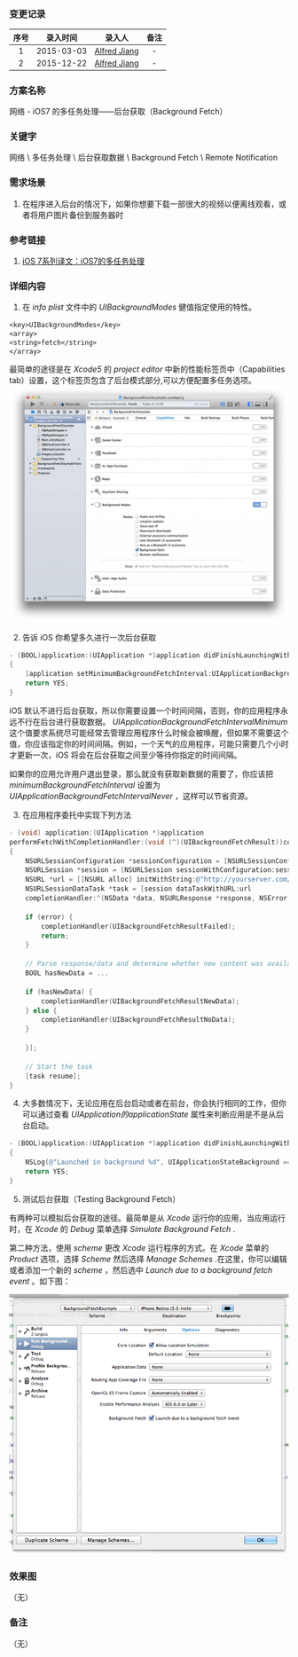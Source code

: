 ### 变更记录

| 序号 | 录入时间 | 录入人 | 备注 |
|:--------:|:--------:|:--------:|:--------:|
| 1 | 2015-03-03 | [Alfred Jiang](https://github.com/viktyz) | - |
| 2 | 2015-12-22 | [Alfred Jiang](https://github.com/viktyz) | - |

### 方案名称

网络 - iOS7 的多任务处理——后台获取（Background Fetch）

### 关键字

网络 \ 多任务处理 \ 后台获取数据 \ Background Fetch \ Remote Notification

### 需求场景

1. 在程序进入后台的情况下，如果你想要下载一部很大的视频以便离线观看，或者将用户图片备份到服务器时

### 参考链接

1. [iOS 7系列译文：iOS7的多任务处理](http://www.kuqin.com/shuoit/20131223/337138.html)

### 详细内容

1. 在 *info plist* 文件中的 *UIBackgroundModes* 健值指定使用的特性。
```
<key>UIBackgroundModes</key>
<array>
<string>fetch</string>
</array>
```

 最简单的途径是在 *Xcode5* 的 *project editor* 中新的性能标签页中（Capabilities tab）设置，这个标签页包含了后台模式部分,可以方便配置多任务选项。
 ![back_fetch](Images/Image_00043_00001.jpg)

2. 告诉 iOS 你希望多久进行一次后台获取
```objective-c
- (BOOL)application:(UIApplication *)application didFinishLaunchingWithOptions:(NSDictionary *)launchOptions
{
    [application setMinimumBackgroundFetchInterval:UIApplicationBackgroundFetchIntervalMinimum];
    return YES;
}
```

 iOS 默认不进行后台获取，所以你需要设置一个时间间隔，否则，你的应用程序永远不行在后台进行获取数据。 *UIApplicationBackgroundFetchIntervalMinimum* 这个值要求系统尽可能经常去管理应用程序什么时候会被唤醒，但如果不需要这个值，你应该指定你的时间间隔。例如，一个天气的应用程序，可能只需要几个小时才更新一次，iOS 将会在后台获取之间至少等待你指定的时间间隔。

 如果你的应用允许用户退出登录，那么就没有获取新数据的需要了，你应该把 *minimumBackgroundFetchInterval* 设置为 *UIApplicationBackgroundFetchIntervalNever* ，这样可以节省资源。

3. 在应用程序委托中实现下列方法
```objective-c
- (void) application:(UIApplication *)application
performFetchWithCompletionHandler:(void (^)(UIBackgroundFetchResult))completionHandler
{
    NSURLSessionConfiguration *sessionConfiguration = [NSURLSessionConfiguration defaultSessionConfiguration];
    NSURLSession *session = [NSURLSession sessionWithConfiguration:sessionConfiguration];
    NSURL *url = [[NSURL alloc] initWithString:@"http://yourserver.com/data.json"];
    NSURLSessionDataTask *task = [session dataTaskWithURL:url
    completionHandler:^(NSData *data, NSURLResponse *response, NSError *error) {

    if (error) {
        completionHandler(UIBackgroundFetchResultFailed);
        return;
    }

    // Parse response/data and determine whether new content was available
    BOOL hasNewData = ...

    if (hasNewData) {
        completionHandler(UIBackgroundFetchResultNewData);
    } else {
        completionHandler(UIBackgroundFetchResultNoData);
    }

    }];

    // Start the task
    [task resume];
}
```

4. 大多数情况下，无论应用在后台启动或者在前台，你会执行相同的工作，但你可以通过查看 *UIApplication的applicationState* 属性来判断应用是不是从后台启动。
```objective-c
- (BOOL)application:(UIApplication *)application didFinishLaunchingWithOptions:(NSDictionary *)launchOptions
{
    NSLog(@"Launched in background %d", UIApplicationStateBackground == application.applicationState);
    return YES;
}
```

5. 测试后台获取（Testing Background Fetch）

 有两种可以模拟后台获取的途径。最简单是从 *Xcode* 运行你的应用，当应用运行时，在 *Xcode* 的 *Debug* 菜单选择 *Simulate Background Fetch* .

 第二种方法，使用 *scheme* 更改 *Xcode* 运行程序的方式。在 *Xcode* 菜单的 *Product* 选项，选择 *Scheme* 然后选择 *Manage Schemes* .在这里，你可以编辑或者添加一个新的 *scheme* ，然后选中 *Launch due to a background fetch event* 。如下图：

![back_fetch_2](Images/Image_00043_00002.png)

### 效果图
（无）

### 备注
（无）